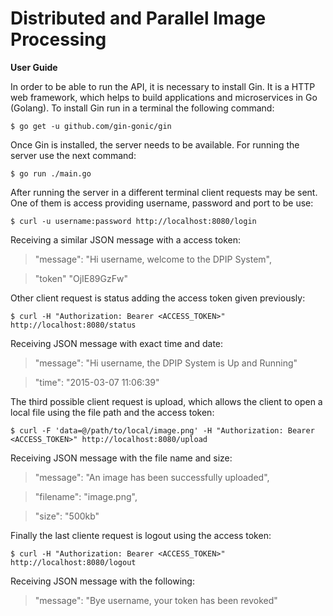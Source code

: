 # Distributed and Parallel Image Processing

**User Guide**

In order to be able to run the API, it is necessary to install Gin. It is a HTTP web framework, which helps to build applications and microservices in Go (Golang). To install Gin run in a terminal the following command:

	$ go get -u github.com/gin-gonic/gin

  

Once Gin is installed, the server needs to be available. For running the server use the next command:

  

	$ go run ./main.go

  

After running the server in a different terminal client requests may be sent. One of them is access providing username, password and port to be use:

	$ curl -u username:password http://localhost:8080/login
Receiving a similar JSON message with a access token:

>"message": "Hi username, welcome to the DPIP System",

>"token" "OjIE89GzFw"

 
Other client request is status adding the access token given previously:

	$ curl -H "Authorization: Bearer <ACCESS_TOKEN>" http://localhost:8080/status

Receiving JSON message with exact time and date:
>"message": "Hi username, the DPIP System is Up and Running"

>"time": "2015-03-07 11:06:39"

The third possible client request is upload, which allows the client to open a local file using the file path and the access token:

  

	$ curl -F 'data=@/path/to/local/image.png' -H "Authorization: Bearer <ACCESS_TOKEN>" http://localhost:8080/upload

  

Receiving JSON message with the file name and size:

 

>"message": "An image has been successfully uploaded",

>"filename": "image.png",

>"size": "500kb"

  
  

Finally the last cliente request is logout using the access token:

	$ curl -H "Authorization: Bearer <ACCESS_TOKEN>" http://localhost:8080/logout

Receiving JSON message with the following:

>"message": "Bye username, your token has been revoked"